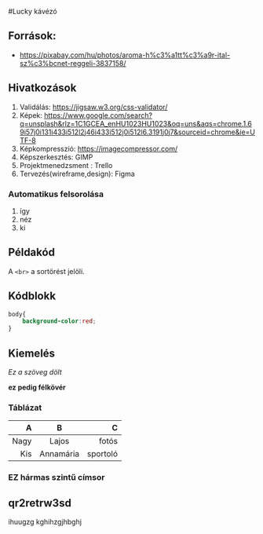 #Lucky kávézó

## Források:
- https://pixabay.com/hu/photos/aroma-h%c3%a1tt%c3%a9r-ital-sz%c3%bcnet-reggeli-3837158/

## Hivatkozások
1. Validálás: https://jigsaw.w3.org/css-validator/
2. Képek: https://www.google.com/search?q=unsplash&rlz=1C1GCEA_enHU1023HU1023&oq=uns&aqs=chrome.1.69i57j0i131i433i512l2j46i433i512j0i512l6.3191j0j7&sourceid=chrome&ie=UTF-8
3. Képkompresszió: https://imagecompressor.com/
4. Képszerkesztés: GIMP
5. Projektmenedzsment : Trello
6. Tervezés(wireframe,design): Figma


### Automatikus felsorolása
1. így 
1. néz
1. ki 

## Példakód
A `<br>` a sortörést jelöli.

## Kódblokk 

```css
body{
    background-color:red;
}
```

## Kiemelés
_Ez a szöveg dölt_ 

__ez pedig félkövér__

### Táblázat
| A | B   | C    |
|--:|:---:|-----:|
|Nagy|Lajos|fotós|
|Kis |Annamária|sportoló|

### EZ hármas szintű címsor
## qr2retrw3sd

ihuugzg kghihzgjhbghj

